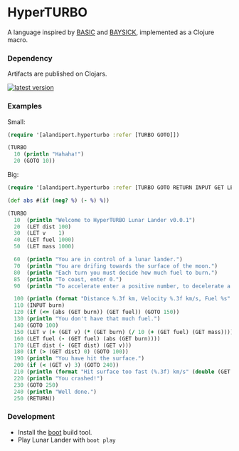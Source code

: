 # HyperTURBO

A language inspired by
[BASIC](http://en.wikipedia.org/wiki/BASIC_programming_language) and
[BAYSICK](https://github.com/fogus/baysick), implemented as a Clojure
macro.

### Dependency

Artifacts are published on Clojars.

[![latest version][1]][2]

### Examples

Small:

```clojure
(require '[alandipert.hyperturbo :refer [TURBO GOTO]])

(TURBO
  10 (println "Hahaha!")
  20 (GOTO 10))
```

Big:

```clojure
(require '[alandipert.hyperturbo :refer [TURBO GOTO RETURN INPUT GET LET]])

(def abs #(if (neg? %) (- %) %))

(TURBO
  10  (println "Welcome to HyperTURBO Lunar Lander v0.0.1")
  20  (LET dist 100)
  30  (LET v    1)
  40  (LET fuel 1000)
  50  (LET mass 1000)

  60  (println "You are in control of a lunar lander.")
  70  (println "You are drifing towards the surface of the moon.")
  80  (println "Each turn you must decide how much fuel to burn.")
  85  (println "To coast, enter 0.")
  90  (println "To accelerate enter a positive number, to decelerate a negative.")

  100 (println (format "Distance %.3f km, Velocity %.3f km/s, Fuel %s" (double (GET dist)) (double (GET v)) (GET fuel)))
  110 (INPUT burn)
  120 (if (<= (abs (GET burn)) (GET fuel)) (GOTO 150))
  130 (println "You don't have that much fuel.")
  140 (GOTO 100)
  150 (LET v (+ (GET v) (* (GET burn) (/ 10 (+ (GET fuel) (GET mass))))))
  160 (LET fuel (- (GET fuel) (abs (GET burn))))
  170 (LET dist (- (GET dist) (GET v)))
  180 (if (> (GET dist) 0) (GOTO 100))
  190 (println "You have hit the surface.")
  200 (if (< (GET v) 3) (GOTO 240))
  210 (println (format "Hit surface too fast (%.3f) km/s" (double (GET v))))
  220 (println "You crashed!")
  230 (GOTO 250)
  240 (println "Well done.")
  250 (RETURN))
```

### Development

- Install the [boot][3] build tool.
- Play Lunar Lander with `boot play`

[1]: https://clojars.org/alandipert/hyperturbo/latest-version.svg?bustcache=000
[2]: https://clojars.org/alandipert/hyperturbo
[3]: https://github.com/tailrecursion/boot
